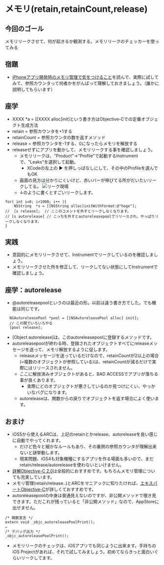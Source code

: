 メモリ(retain,retainCount,release)
====
今回のゴール
----
メモリリークさせて、何が起きるか観測する。メモリリークのチェッカーを使ってみる

宿題
----
* [iPhoneアプリ開発時のメモリ管理で気をつけること](http://d.hatena.ne.jp/glass-_-onion/20090831/1251723900)を読んで、実際に試してみて、参照カウンタって何者かをがんばって理解しておきましょう。（誰かに説明してもらいます）


座学
----
* XXXX *a = [[XXXX alloc]init]という書き方はObjective-Cでの定番オブジェクト生成方法
* retain = 参照カウンタを+1する
* retainCount = 参照カウンタの数を返すメソッド
* release = 参照カウンタを-1する、0になったらメモリを解放する
* releaseせずにアプリを動かして、メモリリークする事を確認しましょう。
	* メモリリークは、"Product"→"Profile"で起動するInstrumentで、"Leaks"を選択して起動。
		* XCodeの左上の ▶ を押しっぱなしにして、その中のProfileを選んでもOK
	* 画面の見方は分かりにくいけど、赤いバーが伸びてる所がだいたいリークしてる。
	![リーク現場](https://img.skitch.com/20120823-nub37h3bs8q4ntkifrx6d8nigi.jpg)
	* ↓のように書くとすごいリークします。
	
```
for( int i=0; i<1000; i++ ){
	NSString  *s = [[NSString alloc]initWithFormat:@"hoge"];
//	[s release];  // ここのコメントを外すとリークしなくなります。
// [s autorelease] // こっちを外すとautoreleasepoolでリリースされ、やっぱりリークしなくなります。
}

```

実践
----
* 意図的にメモリリークさせて、Instrumentでリークしているのを確認しましょう。
* メモリリークさせた所を修正して、リークしてない状態にしてInstrumentで確認しましょう。



座学：autorelease
----
* @autoreleasepoolというのは最近の形。以前は違う書き方でした。でも機能は同じです。

```
  NSAutoreleasePool *pool = [[NSAutoreleasePool alloc] init];
  // この間でいろいろやる
  [pool release];
```
* [Object autorelease]は、このautoreleasepoolに登録するメソッドです。
* autoreleasepoolが終わる時、登録されたオブジェクトすべてにreleaseメッセージを送って、メモリ解放するように促します。
	* releaseメッセージを送っているだけなので、retainCountが2以上の場合(=複数のオブジェクトが参照している)は、retainCountが減るだけで実際にはリリースされません。
	* ここに解放済みオブジェクトがあると、BAD ACCESSでアプリが落ちる事が良くあります。
		* 実際にどのオブジェクトが悪さしているのか見つけにくい、やっかいなバグになります。
	* autoreleaseは、関数からの戻りでオブジェクトを返す場合によく使います。
		
		
おまけ
----
* iOS5から使えるARCは、上記のretainとかrelease、autoreleaseを良い感じに自動でやってくれます。
	* だけど色々と細かなルールもあり、その裏側の参照カウンタが理解出来ないと謎挙動します。
	* 現実問題、iOS4も対象機種にするアプリを作る場面も多いので、まだretain/release/autoreleaseを使わないといけません。
* [詳解Objective-C 2.0](http://www.amazon.co.jp/%E8%A9%B3%E8%A7%A3-Objective-C-2-0-%E7%AC%AC3%E7%89%88-%E8%8D%BB%E5%8E%9F/dp/4797368276/ref=sr_1_1?s=books&ie=UTF8&qid=1345701754&sr=1-1)は全般的におすすめです。もちろんメモリ管理についても充実しています。
* メモリ管理(retain/release..)とARCをマニアックに知りたければ、[エキスパートObjective-C](http://www.amazon.co.jp/%E3%82%A8%E3%82%AD%E3%82%B9%E3%83%91%E3%83%BC%E3%83%88Objective-C%E3%83%97%E3%83%AD%E3%82%B0%E3%83%A9%E3%83%9F%E3%83%B3%E3%82%B0-%EF%BC%8DiOS-OS-X%E3%81%AE%E3%83%A1%E3%83%A2%E3%83%AA%E7%AE%A1%E7%90%86%E3%81%A8%E3%83%9E%E3%83%AB%E3%83%81%E3%82%B9%E3%83%AC%E3%83%83%E3%83%89%EF%BC%8D-%E5%9D%82%E6%9C%AC/dp/4844331094)が詳しくておすすめです。
* autoreleasepoolの中身は普通見えないのですが、非公開メソッドで覗き見できます。ただこれが残っていると「非公開メソッド」なので、AppStoreに出せません。

```
/* 関数宣言 */
extern void _objc_autoreleasePoolPrint();
…
/* デバッグ出力 */
_objc_autoreleasePoolPrint();

```

* メモリリークのチェックは、iOSアプリでも同じように出来ます。手持ちのiOS Projectがあれば、それで試してみましょう。初めてならきっと面白いぐらいリークしてます。

